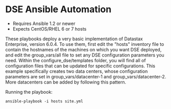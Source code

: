 # DSE Ansible Automation


* Requires Ansible 1.2 or newer
* Expects CentOS/RHEL 6 or 7 hosts

These playbooks deploy a very basic implementation of Datastax Enterprise, version 6.0.4. To use them, first edit the 
"hosts" inventory file to contain the hostnames of the machines on which you want DSE deployed, and edit the 
group_vars/all file to set any DSE configuration parameters you need.  Within the configure_dse/templates folder, you will find
all of configuration files that can be updated for specific configurations. This example specifically creates two data centers, 
whose configuration parameters are set in group_vars/datacenter-1 and group_vars/datacenter-2.  More datacenters can be 
added by following this pattern.

Running the playbook: 
```
ansible-playbook -i hosts site.yml
```





